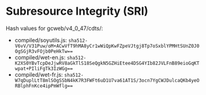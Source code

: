 # Subresource Integrity (SRI)

Hash values for gcweb/v4_0_47/cdts/:
- compiled/soyutils.js: `sha512-V6vV/V31Puw/oM+ACwVfT9hMA8yCr1wWiQpKwFZpeVJtgj8Tp7oSxblYPMHtSUnZ0J0OgSGjR3vFOjb0PeHkTw==`
- compiled/wet-en.js: `sha512-K2XS0YBvTcpDeJjwRV8aGkTlS18SeQgkN5GZHiEtee4DSG4YIb82JVLFnB89eioGqKTwpat+PIliFgTk3IzWGg==`
- compiled/wet-fr.js: `sha512-W7qDuplLtT8mlSOgSSbN4kK7R3FWFt6uD1U7va61AT1S/3ocn7YgCWJDulcaQKb4yeORBlphFnKce4ipPmWflg==`
